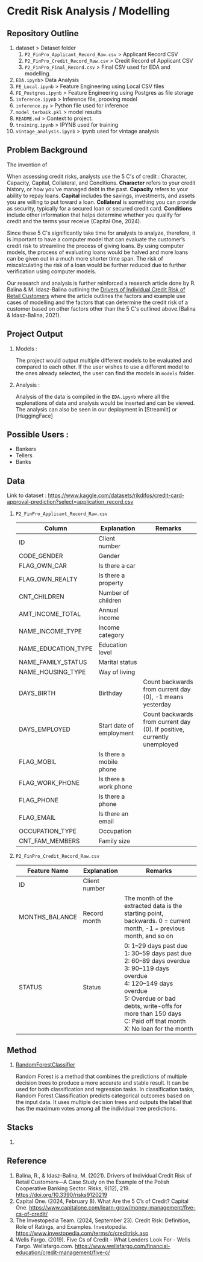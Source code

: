# Credit Risk Analysis / Modelling

## Repository Outline

1. dataset > Dataset folder
    1. `P2_FinPro_Applicant_Record_Raw.csv` > Applicant Record CSV
    2. `P2_FinPro_Credit_Record_Raw.csv` > Credit Record of Applicant CSV
    3. `P2_FinPro_Final_Record.csv` > Final CSV used for EDA and modelling.
2. `EDA.ipynb`> Data Analysis
3. `FE_Local.ipynb` > Feature Engineering using Local CSV files
4. `FE_Postgres.ipynb` > Feature Engineering using Postgres as file storage
5. `inference.ipynb` > Inference file, prooving model
6. `inference.py` > Python file used for inference
7. `model_terbaik.pkl` > model results
8. `README.md` > Context to project.
9. `training.ipynb` > IPYNB used for training
10. `vintage_analysis.ipynb` > ipynb used for vintage analysis

## Problem Background

The invention of 

When assessing credit risks, analysts use the 5 C's of credit : Character, Capacity, Capital, Collateral, and Conditions. **Character** refers to your credit history, or how you've managed debt in the past. **Capacity** refers to your ability to repay loans. **Capital** includes the savings, investments, and assets you are willing to put toward a loan. **Collateral** is something you can provide as security, typically for a secured loan or secured credit card. **Conditions** include other information that helps determine whether you qualify for credit and the terms your receive (Capital One, 2024).

Since these 5 C's significantly take time for analysts to analyze, therefore, it is important to have a computer model that can evaluate the customer’s credit risk to streamline the process of giving loans. By using computer models, the process of evaluating loans would be halved and more loans can be given out in a much more shorter time span. The risk of miscalculating the risk of a loan would be further reduced due to further verification using computer models.

Our research and analysis is further reinforced a research article done by R. Balina & M. Idasz-Balina outlining the [Drivers of Individual Credit Risk of Retail Customers](https://doi.org/10.3390/risks9120219) where the article outlines the factors and example use cases of modelling and the factors that can determine the credit risk of a customer based on other factors other than the 5 C's outlined above.(Balina & Idasz-Balina, 2021).

## Project Output

1. Models :

    The project would output multiple different models to be evaluated and compared to each other. If the user wishes to use a different model to the ones already selected, the user can find the models in `models` folder.

2. Analysis :

    Analysis of the data is compiled in the `EDA.ipynb` where all the explenations of data and analysis would be inserted and can be viewed. The analysis can also be seen in our deployment in [Streamlit] or [HuggingFace]

## Possible Users :

- Bankers
- Tellers
- Banks

## Data

Link to dataset : https://www.kaggle.com/datasets/rikdifos/credit-card-approval-prediction?select=application_record.csv

1. `P2_FinPro_Applicant_Record_Raw.csv`

    | Column              | Explanation              | Remarks                                                                 |
    |---------------------|--------------------------|-------------------------------------------------------------------------|
    | ID                  | Client number            |                                                                         |
    | CODE_GENDER         | Gender                   |                                                                         |
    | FLAG_OWN_CAR        | Is there a car           |                                                                         |
    | FLAG_OWN_REALTY     | Is there a property      |                                                                         |
    | CNT_CHILDREN        | Number of children       |                                                                         |
    | AMT_INCOME_TOTAL    | Annual income            |                                                                         |
    | NAME_INCOME_TYPE    | Income category          |                                                                         |
    | NAME_EDUCATION_TYPE | Education level          |                                                                         |
    | NAME_FAMILY_STATUS  | Marital status           |                                                                         |
    | NAME_HOUSING_TYPE   | Way of living            |                                                                         |
    | DAYS_BIRTH          | Birthday                 | Count backwards from current day (0), -1 means yesterday                |
    | DAYS_EMPLOYED       | Start date of employment | Count backwards from current day (0). If positive, currently unemployed |
    | FLAG_MOBIL          | Is there a mobile phone  |                                                                         |
    | FLAG_WORK_PHONE     | Is there a work phone    |                                                                         |
    | FLAG_PHONE          | Is there a phone         |                                                                         |
    | FLAG_EMAIL          | Is there an email        |                                                                         |
    | OCCUPATION_TYPE     | Occupation               |                                                                         |
    | CNT_FAM_MEMBERS     | Family size              |                                                                         |

2. `P2_FinPro_Credit_Record_Raw.csv`

    | Feature Name     | Explanation     | Remarks                                                                             |
    |------------------|-----------------|-------------------------------------------------------------------------------------|
    | ID               | Client number   |                                                                                     |
    | MONTHS_BALANCE   | Record month    | The month of the extracted data is the starting point, backwards. 0 = current month, -1 = previous month, and so on            |
    | STATUS           | Status          | 0: 1–29 days past due<br>1: 30–59 days past due<br>2: 60–89 days overdue<br>3: 90–119 days overdue<br>4: 120–149 days overdue<br>5: Overdue or bad debts, write-offs for more than 150 days<br>C: Paid off that month<br>X: No loan for the month |

## Method
1. [RandomForestClassifier](https://www.geeksforgeeks.org/dsa/random-forest-classifier-using-scikit-learn/)

    Random Forest is a method that combines the predictions of multiple decision trees to produce a more accurate and stable result. It can be used for both classification and regression tasks. In classification tasks, Random Forest Classification predicts categorical outcomes based on the input data. It uses multiple decision trees and outputs the label that has the maximum votes among all the individual tree predictions.

## Stacks
1. 

## Reference
1.  Balina, R., & Idasz-Balina, M. (2021). Drivers of Individual Credit Risk of Retail Customers—A Case Study on the Example of the Polish Cooperative Banking Sector. Risks, 9(12), 219. https://doi.org/10.3390/risks9120219
2.  Capital One. (2024, February 8). What Are the 5 C’s of Credit? Capital One. https://www.capitalone.com/learn-grow/money-management/five-cs-of-credit/
3.  The Investopedia Team. (2024, September 23). Credit Risk: Definition, Role of Ratings, and Examples. Investopedia. https://www.investopedia.com/terms/c/creditrisk.asp
4.  Wells Fargo. (2019). Five Cs of Credit - What Lenders Look For - Wells Fargo. Wellsfargo.com. https://www.wellsfargo.com/financial-education/credit-management/five-c/
